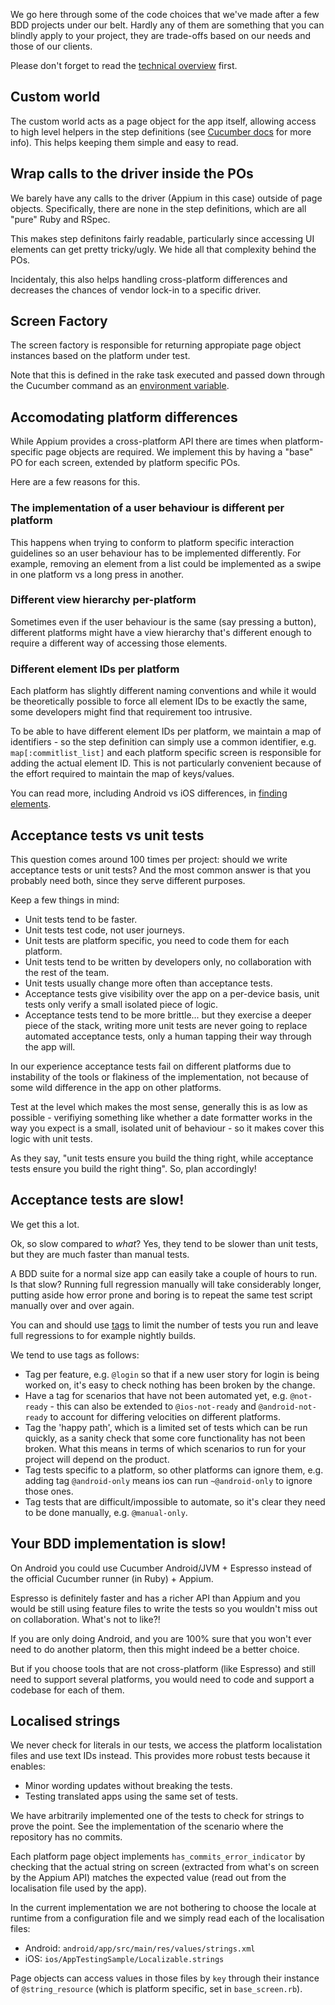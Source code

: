 We go here through some of the code choices that we've made after a few BDD projects under our belt. Hardly any of them are something that you can blindly apply to your project, they are trade-offs based on our needs and those of our clients.

Please don't forget to read the [technical overview](overview.md) first.

## Custom world

The custom world acts as a page object for the app itself, allowing access to high level helpers in the step definitions (see [Cucumber docs](https://github.com/cucumber/cucumber/wiki/A-Whole-New-World) for more info). This helps keeping them simple and easy to read.

## Wrap calls to the driver inside the POs

We barely have any calls to the driver (Appium in this case) outside of page objects. Specifically, there are none in the step definitions, which are all "pure" Ruby and RSpec.

This makes step definitons fairly readable, particularly since accessing UI elements can get pretty tricky/ugly. We hide all that complexity behind the POs.

Incidentaly, this also helps handling cross-platform differences and decreases the chances of vendor lock-in to a specific driver.

## Screen Factory

The screen factory is responsible for returning appropiate page object instances based on the platform under test. 

Note that this is defined in the rake task executed and passed down through the Cucumber command as an [environment variable](https://github.com/cucumber/cucumber/wiki/Environment-Variables).

## Accomodating platform differences

While Appium provides a cross-platform API there are times when platform-specific page objects are required. We implement this by having a "base" PO for each screen, extended by platform specific POs. 

Here are a few reasons for this.

### The implementation of a user behaviour is different per platform

This happens when trying to conform to platform specific interaction guidelines so an user behaviour has to be implemented differently. For example, removing an element from a list could be implemented as a swipe in one platform vs a long press in another.

### Different view hierarchy per-platform

Sometimes even if the user behaviour is the same (say pressing a button), different platforms might have a view hierarchy that's different enough to require a different way of accessing those elements.

### Different element IDs per platform

Each platform has slightly different naming conventions and while it would be theoretically possible to force all element IDs to be exactly the same, some developers might find that requirement too intrusive.

To be able to have different element IDs per platform, we maintain a map of identifiers - so the step definition can simply use a common identifier, e.g. ```map[:commitlist_list]``` and each platform specific screen is responsible for adding the actual element ID. This is not particularly convenient because of the effort required to maintain the map of keys/values. 

You can read more, including Android vs iOS differences, in [finding elements](finding_elements.md).

## Acceptance tests vs unit tests

This question comes around 100 times per project: should we write acceptance tests or unit tests? And the most common answer is that you probably need both, since they serve different purposes.

Keep a few things in mind:

* Unit tests tend to be faster.
* Unit tests test code, not user journeys.
* Unit tests are platform specific, you need to code them for each platform.
* Unit tests tend to be written by developers only, no collaboration with the rest of the team.
* Unit tests usually change more often than acceptance tests.
* Acceptance tests give visibility over the app on a per-device basis, unit tests only verify a small isolated piece of logic.
* Acceptance tests tend to be more brittle... but they exercise a deeper piece of the stack, writing more unit tests are never going to replace automated acceptance tests, only a human tapping their way through the app will.

In our experience acceptance tests fail on different platforms due to instability of the tools or flakiness of the implementation, not because of some wild difference in the app on other platforms.

Test at the level which makes the most sense, generally this is as low as possible - verifiying something like whether a date formatter works in the way you expect is a small, isolated unit of behaviour - so it makes cover this logic with unit tests.

As they say, "unit tests ensure you build the thing right, while acceptance tests ensure you build the right thing". So, plan accordingly!

## Acceptance tests are slow!

We get this a lot. 

Ok, so slow compared to *what*? Yes, they tend to be slower than unit tests, but they are much faster than manual tests.

A BDD suite for a normal size app can easily take a couple of hours to run. Is that slow? Running full regression manually will take considerably longer, putting aside how error prone and boring is to repeat the same test script manually over and over again.

You can and should use [tags](https://github.com/cucumber/cucumber/wiki/Tags) to limit the number of tests you run and leave full regressions to for example nightly builds. 

We tend to use tags as follows: 

* Tag per feature, e.g. ```@login``` so that if a new user story for login is being worked on, it's easy to check nothing has been broken by the change.
* Have a tag for scenarios that have not been automated yet, e.g. ```@not-ready``` - this can also be extended to ```@ios-not-ready``` and ```@android-not-ready``` to account for differing velocities on different platforms.
* Tag the 'happy path', which is a limited set of tests which can be run quickly, as a sanity check that some core functionality has not been broken. What this means in terms of which scenarios to run for your project will depend on the product.
* Tag tests specific to a platform, so other platforms can ignore them, e.g. adding tag ```@android-only``` means ios can run ```~@android-only``` to ignore those ones.
* Tag tests that are difficult/impossible to automate, so it's clear they need to be done manually, e.g. ```@manual-only```.

## Your BDD implementation is slow!

On Android you could use Cucumber Android/JVM + Espresso instead of the official Cucumber runner (in Ruby) + Appium.

Espresso is definitely faster and has a richer API than Appium and you would be still using feature files to write the tests so you wouldn't miss out on collaboration. What's not to like?!

If you are only doing Android, and you are 100% sure that you won't ever need to do another platorm, then this might indeed be a better choice.

But if you choose tools that are not cross-platform (like Espresso) and still need to support several platforms, you would need to code and support a codebase for each of them.

## Localised strings

We never check for literals in our tests, we access the platform localistation files and use text IDs instead. This provides more robust tests because it enables:

 * Minor wording updates without breaking the tests.
 * Testing translated apps using the same set of tests.

We have arbitrarily implemented one of the tests to check for strings to prove the point. See the implementation of the scenario where the repository has no commits.

Each platform page object implements `has_commits_error_indicator` by checking that the actual string on screen (extracted from what's on screen by the Appium API) matches the expected value (read out from the localisation file used by the app).

In the current implementation we are not bothering to choose the locale at runtime from a configuration file and we simply read each of the localisation files:

 * Android: `android/app/src/main/res/values/strings.xml`
 * iOS: `ios/AppTestingSample/Localizable.strings`
 
Page objects can access values in those files by `key` through  their instance of `@string_resource` (which is platform specific, set in `base_screen.rb`).

